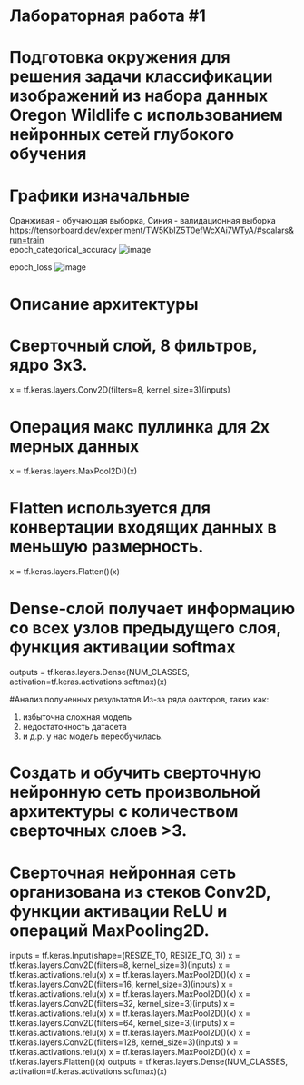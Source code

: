 # Лабораторная работа #1
# Подготовка окружения для решения задачи классификации изображений из набора данных Oregon Wildlife с использованием нейронных сетей глубокого обучения
# Графики изначальные
 Оранживая - обучающая выборка, Синия - валидационная выборка
https://tensorboard.dev/experiment/TW5KbIZ5T0efWcXAi7WTyA/#scalars&run=train               
epoch_categorical_accuracy
![image](https://user-images.githubusercontent.com/80168174/110246503-e59ce580-7f78-11eb-934e-78ad2a30a6b2.png)

epoch_loss
![image](https://user-images.githubusercontent.com/80168174/110246531-02391d80-7f79-11eb-8751-7edd820b3c8a.png)
# Описание архитектуры
# Сверточный слой, 8 фильтров, ядро 3x3.
x = tf.keras.layers.Conv2D(filters=8, kernel_size=3)(inputs)

# Операция макс пуллинка для 2х мерных данных
x = tf.keras.layers.MaxPool2D()(x)

# Flatten используется для конвертации входящих данных в меньшую размерность.
x = tf.keras.layers.Flatten()(x)

# Dense-слой получает информацию со всех узлов предыдущего слоя, функция активации softmax
outputs = tf.keras.layers.Dense(NUM_CLASSES, activation=tf.keras.activations.softmax)(x)

#Анализ полученных результатов
Из-за ряда факторов, таких как:
1) избыточна сложная модель
2) недостаточность датасета
3) и д.р.
у нас модель переобучилась.

# Создать и обучить сверточную нейронную сеть произвольной архитектуры с количеством сверточных слоев >3.

# Сверточная нейронная сеть организована из стеков Conv2D, функции активации ReLU и операций MaxPooling2D.

 inputs = tf.keras.Input(shape=(RESIZE_TO, RESIZE_TO, 3))
  x = tf.keras.layers.Conv2D(filters=8, kernel_size=3)(inputs)
  x = tf.keras.activations.relu(x)
  x = tf.keras.layers.MaxPool2D()(x)
  x = tf.keras.layers.Conv2D(filters=16, kernel_size=3)(inputs)
  x = tf.keras.activations.relu(x)
  x = tf.keras.layers.MaxPool2D()(x)
  x = tf.keras.layers.Conv2D(filters=32, kernel_size=3)(inputs)
  x = tf.keras.activations.relu(x)
  x = tf.keras.layers.MaxPool2D()(x)
  x = tf.keras.layers.Conv2D(filters=64, kernel_size=3)(inputs)
  x = tf.keras.activations.relu(x)
  x = tf.keras.layers.MaxPool2D()(x)
  x = tf.keras.layers.Conv2D(filters=128, kernel_size=3)(inputs)
  x = tf.keras.activations.relu(x)
  x = tf.keras.layers.MaxPool2D()(x)
  x = tf.keras.layers.Flatten()(x)
  outputs = tf.keras.layers.Dense(NUM_CLASSES, activation=tf.keras.activations.softmax)(x)
  
  
